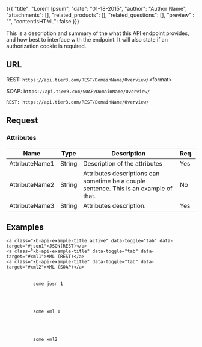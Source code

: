 {{{
  "title": "Lorem Ipsum",
  "date": "01-18-2015",
  "author": "Author Name",
  "attachments": [],
  "related_products": [],
  "related_questions": [],
  "preview" : "",
  "contentIsHTML": false
}}}

This is a description and summary of the what this API endpoint provides, and how best to interface with the endpoint. It will also state if an authorization cookie is required.

## URL

<div class="kb-api-urls">
  <div class="kb-api-urls-inner">
    <p>REST: <span class="url"><code>https://api.tier3.com/REST/DomainName/Overview/</code></span>&lt;format&gt;</p>
    <p>SOAP: <span class="url"><code>https://api.tier3.com/SOAP/DomainName/Overview/</code></span></p>
  </div>
</div>

```
REST: https://api.tier3.com/REST/DomainName/Overview/
```


## Request
### Attributes

| Name         | Type   | Description                                                                      | Req. |
|--------------|--------|----------------------------------------------------------------------------------|------|
| AttributeName1 | String | Description of the attributes                                                   | Yes  |
| AttributeName2 | String | Attributes descriptions can sometime be a couple sentence. This is an example of that. | No   |
| AttributeName3 | String | Attributes description.                                      | Yes  |


## Examples

<div class="kb-api-examples">

  <div class="kb-api-examples-header">

    <a class="kb-api-example-title active" data-toggle="tab" data-target="#json1">JSON(REST)</a>
    <a class="kb-api-example-title" data-toggle="tab" data-target="#xml1">XML (REST)</a>
    <a class="kb-api-example-title" data-toggle="tab" data-target="#xml2">XML (SOAP)</a>

  </div>
  <div class="kb-api-examples-content tab-content">
    <div class="kb-api-examples-content__item tab-pane active" id="json1">
      <pre>
        <code>
          some josn 1
        </code>
      </pre>
    </div>
    <div class="kb-api-examples-content__item tab-pane" id="xml1">
      <pre>
        <code>
          some xml 1
        </code>
      </pre>
    </div>
    <div class="kb-api-examples-content__item tab-pane" id="xml2">
      <pre>
        <code>
          some xml2
        </code>
      </pre>
    </div>
  </div>
</div>